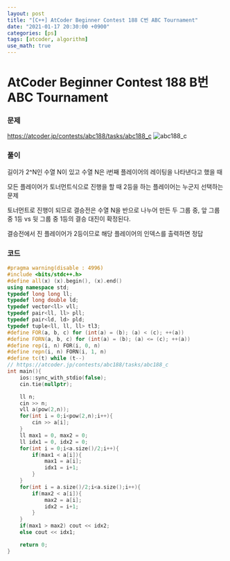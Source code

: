 ```yaml
---
layout: post
title: "[C++] AtCoder Beginner Contest 188 C번 ABC Tournament"
date: "2021-01-17 20:30:00 +0900"
categories: [ps]
tags: [atcoder, algorithm]
use_math: true
---
```


# AtCoder Beginner Contest 188 B번 ABC Tournament
### 문제

https://atcoder.jp/contests/abc188/tasks/abc188_c
![abc188_c](https://i.imgur.com/CcLCwtJ.png)
  
  
### 풀이

길이가 2^N인 수열 N이 있고 수열 N은 i번째 플레이어의 레이팅을 나타낸다고 했을 때

모든 플레이어가 토너먼트식으로 진행을 할 때 2등을 하는 플레이어는 누군지 선택하는 문제

토너먼트로 진행이 되므로 결승전은 수열 N을 반으로 나누어 만든 두 그룹 중, 앞 그룹 중 1등 vs 뒷 그룹 중 1등의 결승 대진이 확정된다.

결승전에서 진 플레이어가 2등이므로 해당 플레이어의 인덱스를 출력하면 정답

### 코드

```cpp
#pragma warning(disable : 4996)
#include <bits/stdc++.h>
#define all(x) (x).begin(), (x).end()
using namespace std;
typedef long long ll;
typedef long double ld;
typedef vector<ll> vll;
typedef pair<ll, ll> pll;
typedef pair<ld, ld> pld;
typedef tuple<ll, ll, ll> tl3;
#define FOR(a, b, c) for (int(a) = (b); (a) < (c); ++(a))
#define FORN(a, b, c) for (int(a) = (b); (a) <= (c); ++(a))
#define rep(i, n) FOR(i, 0, n)
#define repn(i, n) FORN(i, 1, n)
#define tc(t) while (t--)
// https://atcoder.jp/contests/abc188/tasks/abc188_c
int main(){
    ios::sync_with_stdio(false);
    cin.tie(nullptr);

    ll n;
    cin >> n;
    vll a(pow(2,n));
    for(int i = 0;i<pow(2,n);i++){
        cin >> a[i];
    }
    ll max1 = 0, max2 = 0;
    ll idx1 = 0, idx2 = 0;
    for(int i = 0;i<a.size()/2;i++){
        if(max1 < a[i]){
            max1 = a[i];
            idx1 = i+1;
        }
    }
    for(int i = a.size()/2;i<a.size();i++){
        if(max2 < a[i]){
            max2 = a[i];
            idx2 = i+1;
        }
    }
    if(max1 > max2) cout << idx2;
    else cout << idx1;

    return 0;
}
```